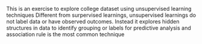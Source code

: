 This is an exercise to explore college dataset using unsupervised learning techniques
Different from surpervised learnings, unsupervised learnings do not label data or have observed outcomes. Instead it explores 
hidden structures in data to identify grouping or labels for predictive analysis and association rule is the most common 
technique
